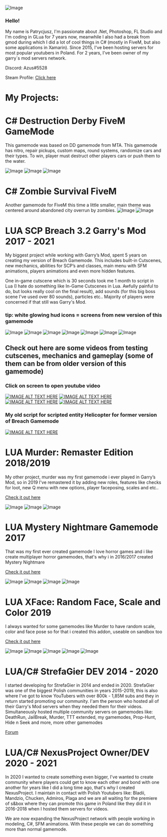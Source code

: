 ![Image](https://i.imgur.com/NQaRMsV.png)


### Hello!

My name is Patrycjusz, I'm passionate about .Net, Photoshop, FL Studio and I'm coding in GLua for 7 years now, meanwhile I also had a break from gmod during which I did a lot of cool things in C# (mostly in FiveM, but also some applications in Xamarin). Since 2015, I've been hosting servers for most popular youtubers in Poland. For 2 years, I've been owner of my garry`s mod servers network.
 
 Discord: Azus#5528

 Steam Profile: <a href="https://steamcommunity.com/id/azuspl">Click here</a>

#  My Projects:

# C# Destruction Derby FiveM GameMode

This gamemode was based on DD gamemode from MTA. This gamemode has nitro, repair pickups, custom maps, round systems, randomize cars and their types. To win, player must destruct other players cars or push them to the water.

![Image](https://i.imgur.com/4nEw59V.png)
![Image](https://i.imgur.com/nlQMM7l.png)
![Image](https://i.imgur.com/BEEPZQp.png)

# C# Zombie Survival FiveM
Another gamemode for FiveM this time a little smaller, main theme was centered around abandoned city overrun by zombies.
![Image](https://i.imgur.com/jsvw7pt.png)
![Image](https://i.imgur.com/7QmfShI.png)


# LUA SCP Breach 3.2 Garry's Mod 2017 - 2021

My biggest project while working with Garry’s Mod, spent 5 years on creating my version of Breach Gamemode. This includes built-in Cutscenes, new mechanics, abilities for SCP’s and classes, main menu with SFM animations, players animations and even more hidden features.

One in-game cutscene which is 30 seconds took me 1 month to script in Lua (I hate do something like In-Game Cutscenes in Lua. Awfully painful to do, but looks really cool on the final result), add sounds (for this big boss scene I've used over 80 sounds), particles etc.. Majority of players were concerned if that still was Garry's Mod.

### tip: white glowing hud icons = screens from new version of this gamemode

![Image](https://i.imgur.com/vYTxjn3.png)
![Image](https://i.imgur.com/8dUlv50.png)
![Image](https://i.imgur.com/hVE8yhr.png)
![Image](https://i.imgur.com/ycQTL2H.png)
![Image](https://i.imgur.com/SEF5cXx.png)
![Image](https://i.imgur.com/PPxiDAt.png)
![Image](https://i.imgur.com/B5q8kxz.png)



## Check out here are some videos from testing cutscenes, mechanics and gameplay (some of them can be from older version of this gamemode)
### Click on screen to open youtube video
[![IMAGE ALT TEXT HERE](https://img.youtube.com/vi/mn7mjCIGdTw/0.jpg)](https://www.youtube.com/watch?v=mn7mjCIGdTw)
[![IMAGE ALT TEXT HERE](https://img.youtube.com/vi/Ivcr9aIbnn4/0.jpg)](https://www.youtube.com/watch?v=Ivcr9aIbnn4)
[![IMAGE ALT TEXT HERE](https://img.youtube.com/vi/IPfoDmZvsBc/0.jpg)](https://www.youtube.com/watch?v=IPfoDmZvsBc)
[![IMAGE ALT TEXT HERE](https://img.youtube.com/vi/a9cN7CMMnjk/0.jpg)](https://www.youtube.com/watch?v=a9cN7CMMnjk)


### My old script for scripted entity Helicopter for former version of Breach Gamemode

[![IMAGE ALT TEXT HERE](https://img.youtube.com/vi/Lr3kiFLF-x8/0.jpg)](https://www.youtube.com/watch?v=Lr3kiFLF-x8)

# LUA Murder: Remaster Edition 2018/2019

My other project, murder was my first gamemode i ever played in Garry’s Mod, so in 2019 I've remastered it by adding new roles, features like checks for loot, new Q menu with new options, player faceposing, scales and etc..

<a href="https://steamcommunity.com/sharedfiles/filedetails/?id=1874231375">Check it out here</a>

![Image](https://i.imgur.com/gNkvcb1.jpg)
![Image](https://i.imgur.com/87ugdC5.jpg)
![Image](https://i.imgur.com/01ZRd5t.jpg)


# LUA Mystery Nightmare Gamemode 2017

That was my first ever created gamemode
I love horror games and i like create multiplayer horror gamemodes, that's why i in 2016/2017 created Mystery Nightmare

<a href="https://steamcommunity.com/sharedfiles/filedetails/?id=975089708">Check it out here</a>
 
![Image](https://steamuserimages-a.akamaihd.net/ugc/841461755408263755/CD90253EBF8E6AA6DF85D17FFB82BCF227B9D7ED/?imw=637&imh=358&ima=fit&impolicy=Letterbox&imcolor=%23000000&letterbox=true)
![Image](https://i.imgur.com/3KLw1OQ.jpg)
![Image](https://i.imgur.com/CwNMSQX.jpg)
![Image](https://i.imgur.com/mmS6uZG.jpg)

# LUA XFace: Random Face, Scale and Color 2019

I always wanted for some gamemodes like Murder to have random scale, color and face pose so for that i created this addon, useable on sandbox too

<a href="https://steamcommunity.com/sharedfiles/filedetails/?id=1729291338">Check it out here</a>

![Image](https://steamuserimages-a.akamaihd.net/ugc/809996090235416366/169857EEB21E87133B63ECB6B44BEBAFC286688A/)
![Image](https://steamuserimages-a.akamaihd.net/ugc/809996090235432656/4168A3C051ECC7D765715C2B3E23464FF0818761/?imw=637&imh=358&ima=fit&impolicy=Letterbox&imcolor=%23000000&letterbox=true)
![Image](https://steamuserimages-a.akamaihd.net/ugc/809996090235432163/D4BE8A3789879C4DE3EED5ECBA6CCC807D11452F/?imw=637&imh=358&ima=fit&impolicy=Letterbox&imcolor=%23000000&letterbox=true)
![Image](https://steamuserimages-a.akamaihd.net/ugc/809996090235431033/411A97A2C1920B079DEE156A1F1D295F43AD497F/?imw=637&imh=358&ima=fit&impolicy=Letterbox&imcolor=%23000000&letterbox=true)
![Image](https://steamuserimages-a.akamaihd.net/ugc/809996090235431532/B4BF1689923C7BF4EEFCB3BD9A1604A73934F5A6/?imw=637&imh=358&ima=fit&impolicy=Letterbox&imcolor=%23000000&letterbox=true)

# LUA/C# StrefaGier DEV 2014 - 2020

I started developing for StrefaGier in 2014 and ended in 2020. StrefaGier was one of the biggest Polish communities in years 2015-2019, this is also where I've got to know YouTubers with over 800k - 1,85M subs and they in return started promoting our community. I'am the person who hosted all of their Garry's Mod servers when they needed them for their videos. Simultaneously hosted multiple community servers on gamemodes like: DeathRun, JailBreak, Murder, TTT extended, my gamemodes, Prop-Hunt, Hide n Seek and more, more other gamemodes

<a href="https://strefagier.com.pl/">Forum</a>

# LUA/C# NexusProject Owner/DEV 2020 - 2021

In 2020 I wanted to create something even bigger, I've wanted to create community where players could get to know each other and bond with one another for years like I did a long time ago, that's why I created NexusProject. I maintain in contact with Polish Youtubers like: Bladii, Mandzio, Chucken, Admiros, Plaga and we are all waiting for the premiere of s&box where they can promote this game in Poland like they did it in 2016-2018 when I hosted them servers for videos.

We are now expanding the NexusProject network with people working in modeling, C#, SFM animations. With these people we can do something more than normal gamemode.
